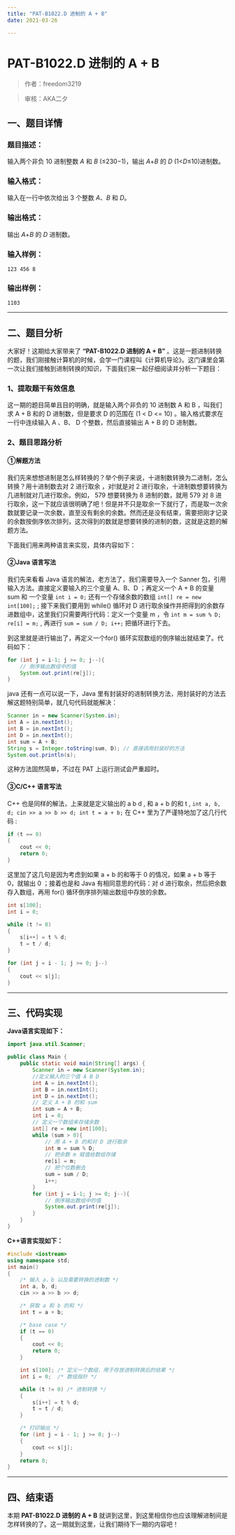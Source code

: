 ```yaml
---
title: "PAT-B1022.D 进制的 A + B"
date: 2021-03-26

---
```


# PAT-B1022.D 进制的 A + B

>    作者：freedom3219

>    审核：AKA二夕


## 一、题目详情

### 题目描述：

输入两个非负 10 进制整数 *A* 和 *B* (≤230−1)，输出 *A*+*B* 的 *D* (1<*D*≤10)进制数。

### 输入格式：

输入在一行中依次给出 3 个整数 *A*、*B* 和 *D*。

### 输出格式：

输出 *A*+*B* 的 *D* 进制数。

### 输入样例：

```out
123 456 8
```

### 输出样例：

```out
1103
```

---

## 二、题目分析

大家好！这期给大家带来了 **“PAT-B1022.D 进制的 A + B”** 。这是一题进制转换的题，我们刚接触计算机的时候，会学一门课程叫《计算机导论》。这门课里会第一次让我们接触到进制转换的知识，下面我们来一起仔细阅读并分析一下题目：

### 1、提取题干有效信息

这一期的题目简单且目的明确，就是输入两个非负的 10 进制数 A 和 B ，叫我们求 A + B 和的 D 进制数，但是要求 D 的范围在 (1 < D <= 10) 。输入格式要求在一行中连续输入 A 、B、 D 个整数，然后直接输出 A + B 的 D 进制数。 

### 2、题目思路分析

#### ①解题方法

我们先来想想进制是怎么样转换的？举个例子来说，十进制数转换为二进制，怎么转换？用十进制数去对 2 进行取余 ，对!就是对 2 进行取余，十进制数想要转换为几进制就对几进行取余。例如， 579 想要转换为 8 进制的数，就用 579 对 8 进行取余，这一下就应该很明确了吧！但是并不只是取余一下就行了，而是取一次余数就要记录一次余数，直至没有剩余的余数。然而还是没有结束，需要把刚才记录的余数按倒序依次排列，这次得到的数就是想要转换的进制的数，这就是这题的解题方法。

下面我们用来两种语言来实现，具体内容如下：

#### ②Java 语言写法

我们先来看看 Java 语言的解法，老方法了，我们需要导入一个 Sanner 包，引用输入方法。直接定义要输入的三个变量 A、B、D ；再定义一个 A + B 的变量 sum 和 一个变量 `int i = 0;` 还有一个存储余数的数组 `int[] re = new int[100];` ; 接下来我们要用到 while() 循环对 D 进行取余操作并把得到的余数存进数组中，这里我们只需要两行代码：定义一个变量 m ，令 `int m = sum % D; re[i] = m;` , 再进行 `sum = sum / D; i++;` 把循环进行下去。

到这里就是进行输出了，再定义一个for() 循环实现数组的倒序输出就结束了。代码如下：

```java
for (int j = i-1; j >= 0; j--){
    // 倒序输出数组中的值
    System.out.print(re[j]); 
}
```

java 还有一点可以说一下，Java 里有封装好的进制转换方法，用封装好的方法去解这题特别简单，就几句代码就能解决：

```java
Scanner in = new Scanner(System.in);
int A = in.nextInt();
int B = in.nextInt();
int D = in.nextInt();
int sum = A + B;
String s = Integer.toString(sum, D); // 直接调用封装好的方法
System.out.println(s);
```

这种方法固然简单，不过在 PAT 上运行测试会严重超时。



#### ③C/C++ 语言写法

C++ 也是同样的解法，上来就是定义输出的 a b d , 和 a + b 的和 t , `int a, b, d; cin >> a >> b >> d; int t = a + b;` 在 C++ 里为了严谨特地加了这几行代码 :

```c++
if (t == 0)
{
    cout << 0;
    return 0;
}
```

这里加了这几句是因为考虑到如果 a + b 的和等于 0 的情况，如果 a + b 等于 0，就输出 0 ；接着也是和 Java 有相同意思的代码：对 d 进行取余，然后把余数存入数组，再用 for() 循环倒序排列输出数组中存放的余数。

```c++
int s[100];
int i = 0;	

while (t != 0) 
{
    s[i++] = t % d;
    t = t / d;
}

for (int j = i - 1; j >= 0; j--)
{
    cout << s[j];
}
```





---

## 三、代码实现

**Java语言实现如下：**

```java
import java.util.Scanner;

public class Main {
    public static void main(String[] args) {
        Scanner in = new Scanner(System.in);
        //定义输入的三个值 A B D
        int A = in.nextInt();
        int B = in.nextInt(); 
        int D = in.nextInt();
        // 定义 A + B 的和 sum
        int sum = A + B; 
        int i = 0;
        // 定义一个数组来存储余数
        int[] re = new int[100]; 
        while (sum > 0){
            // 用 A + B 的和对 D 进行取余
            int m = sum % D;
            // 把余数 m 赋值给数组存储
            re[i] = m;
            // 把个位数删去
            sum = sum / D; 
            i++;
        }
        for (int j = i-1; j >= 0; j--){
            // 倒序输出数组中的值
            System.out.print(re[j]); 
        }
    }
}
```

**C++语言实现如下：**

```c++
#include <iostream>
using namespace std;
int main()
{
	/* 输入 a，b 以及需要转换的进制数 */
	int a, b, d;
	cin >> a >> b >> d;

	/* 获取 a 和 b 的和 */
	int t = a + b;

	/* base case */
	if (t == 0)
	{
		cout << 0;
		return 0;
	}

	int s[100]; /* 定义一个数组，用于存放进制转换后的结果 */
	int i = 0;	/* 数组指针 */

	while (t != 0) /* 进制转换 */
	{
		s[i++] = t % d;
		t = t / d;
	}

	/* 打印输出 */
	for (int j = i - 1; j >= 0; j--)
	{
		cout << s[j];
	}
	return 0;
}
```


---

## 四、结束语

本期 **PAT-B1022.D 进制的 A + B** 就讲到这里，到这里相信你也应该理解进制间是怎样转换的了。这一期就到这里，让我们期待下一期的内容吧！



